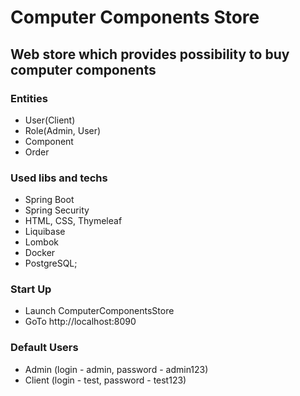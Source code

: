 # Computer Components Store

## Web store which provides possibility to buy computer components

### Entities

* User(Client)
* Role(Admin, User)
* Component
* Order

### Used libs and techs
* Spring Boot
* Spring Security
* HTML, CSS, Thymeleaf
* Liquibase
* Lombok
* Docker
* PostgreSQL;

### Start Up

* Launch ComputerComponentsStore
* GoTo http://localhost:8090

### Default Users
* Admin (login - admin, password - admin123)
* Client (login - test, password - test123)

